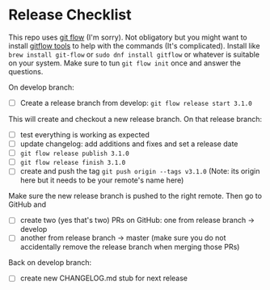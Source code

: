 # Release Checklist

This repo uses [git flow](https://nvie.com/posts/a-successful-git-branching-model/) (I'm sorry). Not obligatory but you might want to install [gitflow tools](https://github.com/nvie/gitflow) to help with the commands (It's complicated). Install like `brew install git-flow` or `sudo dnf install gitflow` or whatever is suitable on your system. Make sure to tun `git flow init` once and answer the questions.

On develop branch:

- [ ] Create a release branch from develop: `git flow release start 3.1.0`

This will create and checkout a new release branch. On that release branch:

- [ ] test everything is working as expected
- [ ] update changelog: add additions and fixes and set a release date
- [ ] `git flow release publish 3.1.0`
- [ ] `git flow release finish 3.1.0`
- [ ] create and push the tag `git push origin --tags v3.1.0` (Note: its origin here but it needs to be your remote's name here)

Make sure the new release branch is pushed to the right remote. Then go to GitHub and

- [ ] create two (yes that's two) PRs on GitHub: one from release branch → develop
- [ ] another from release branch → master (make sure you do not accidentally remove the release branch when merging those PRs)

Back on develop branch:

- [ ] create new CHANGELOG.md stub for next release
